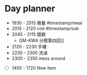 # Day planner
- 1930 - 2015 晚餐 #timestamp/meal
- 2015 - 2120 cmt #timestamp/sub
- 2045 - 2115 錯題
    - [[M-KW4 分模第四回]]
- 2120 - 2230 手機
- 2230 - 2300 洗澡 
- 2300 - 2350 mess around
- [ ] 1450 - 1720 New item
